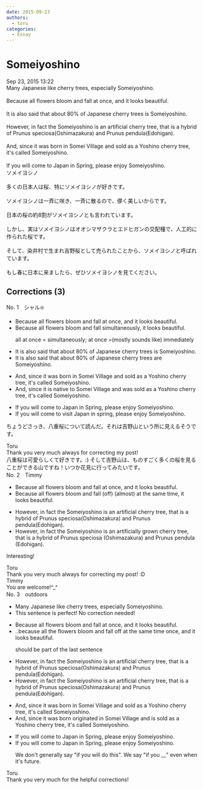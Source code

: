 ```yaml
---
date: 2015-09-23
authors:
  - toru
categories:
  - Essay
---
```


<h1 id="subject_show">Someiyoshino</h1>
<div class="date">Sep 23, 2015 13:22</div>
<div id="post"><div id="body_show_ori">
Many Japanese like cherry trees, especially Someiyoshino.<br/><br/>Because all flowers bloom and fall at once, and it looks beautiful.<br/><br/>It is also said that about 80% of Japanese cherry trees is Someiyoshino.<br/><br/>However, in fact the Someiyoshino is an artificial cherry tree, that is a hybrid of Prunus speciosa(Oshimazakura) and Prunus pendula(Edohigan).<br/><br/>And, since it was born in Somei Village and sold as a Yoshino cherry tree, it's called Someiyoshino.<br/><br/>If you will come to Japan in Spring, please enjoy Someiyoshino.
</div></div>

<!-- more -->

<div id="post_ja"><div id="body_show_mo">
ソメイヨシノ<br/><br/>多くの日本人は桜、特にソメイヨシノが好きです。<br/><br/>ソメイヨシノは一斉に咲き、一斉に散るので、儚く美しいからです。<br/><br/>日本の桜の約8割がソメイヨシノとも言われています。<br/><br/>しかし、実はソメイヨシノはオオシマザクラとエドヒガンの交配種で、人工的に作られた桜です。<br/><br/>そして、染井村で生まれ吉野桜として売られたことから、ソメイヨシノと呼ばれています。<br/><br/>もし春に日本に来ましたら、ぜひソメイヨシノを見てください。
</div></div>

## Corrections (3)
<div id="block"><div class="first_name"> No. 1　<span class="just_name">シャル❇️</span></div><div id="block2">
<ul class="correction_field">
<li class="incorrect">Because all flowers bloom and fall at once, and it looks beautiful.</li>
<li class="corrected correct">
Because all flowers bloom and fall simultaneously, it looks beautiful.
<p class="correction_comment">all at once = simultaneously; at once =(mostly sounds like) immediately</p>
</li>
</ul>
<ul class="correction_field">
<li class="incorrect">It is also said that about 80% of Japanese cherry trees is Someiyoshino.</li>
<li class="corrected correct">
It is also said that about 80% of Japanese cherry trees are Someiyoshino.
</li>
</ul>
<ul class="correction_field">
<li class="incorrect">And, since it was born in Somei Village and sold as a Yoshino cherry tree, it's called Someiyoshino.</li>
<li class="corrected correct">
And, since it is native to Somei Village and was sold as a Yoshino cherry tree, it's called Someiyoshino.
</li>
</ul>
<ul class="correction_field">
<li class="incorrect">If you will come to Japan in Spring, please enjoy Someiyoshino.</li>
<li class="corrected correct">
If you <span class="sline">will come to</span> visit Japan in spring, please enjoy Someiyoshino.
</li>
</ul>
<p class="comment_small">
 ちょうどさっき、八重桜について読んだ。それは吉野山という所に見えるそうです。
</p>

</div><div class="name"><span class="just_name">Toru</span><br>
Thank you very much always for correcting my post! <br/>八重桜は可愛らしくて好きです。:) そして吉野山は、ものすごく多くの桜を見ることができる山ですね！いつか花見に行ってみたいです。
</div>
</div>
<div id="block"><div class="first_name"> No. 2　<span class="just_name">Timmy</span></div><div id="block2">
<ul class="correction_field">
<li class="incorrect">Because all flowers bloom and fall at once, and it looks beautiful.</li>
<li class="corrected correct">
Because all flowers bloom and fall (<span class="f_blue">off</span>) (<span class="f_blue">almost</span>) <span class="f_blue">at the same time</span>, it looks beautiful.
</li>
</ul>
<ul class="correction_field">
<li class="incorrect">However, in fact the Someiyoshino is an artificial cherry tree, that is a hybrid of Prunus speciosa(Oshimazakura) and Prunus pendula(Edohigan).</li>
<li class="corrected correct">
However, in fact the Someiyoshino is an artificial<span class="f_blue">ly</span> <span class="f_blue">grown</span> cherry tree, that is a hybrid of Prunus speciosa (Oshimazakura) and Prunus pendula (Edohigan).
</li>
</ul>
<p class="comment_small">
 Interesting!
</p>

</div><div class="name"><span class="just_name">Toru</span><br>
Thank you very much always for correcting my post! :D
</div>
<div class="name"><span class="just_name">Timmy</span><br>
You are welcome!^_^
</div>
</div>
<div id="block"><div class="first_name"> No. 3　<span class="just_name">outdoors</span></div><div id="block2">
<ul class="correction_field">
<li class="incorrect">Many Japanese like cherry trees, especially Someiyoshino.</li>
<li class="corrected perfect">This sentence is perfect! No correction needed!</li>
</ul>
<ul class="correction_field">
<li class="incorrect">Because all flowers bloom and fall at once, and it looks beautiful.</li>
<li class="corrected correct">
<span class="f_blue">..b</span>ecause all <span class="f_blue">the </span>flowers bloom and fall <span class="f_blue">off </span>at <span class="f_blue">the same time</span> <span class="sline">once</span>, and it looks beautiful.
<p class="correction_comment">should be part of the last sentence</p>
</li>
</ul>
<ul class="correction_field">
<li class="incorrect">However, in fact the Someiyoshino is an artificial cherry tree, that is a hybrid of Prunus speciosa(Oshimazakura) and Prunus pendula(Edohigan).</li>
<li class="corrected correct">
However, in fact the Someiyoshino is an artificial cherry tree, <span class="sline">that is</span> a hybrid of Prunus speciosa(Oshimazakura) and Prunus pendula(Edohigan).
</li>
</ul>
<ul class="correction_field">
<li class="incorrect">And, since it was born in Somei Village and sold as a Yoshino cherry tree, it's called Someiyoshino.</li>
<li class="corrected correct">
And, since it <span class="sline">was born</span> <span class="f_blue">originated </span>in Somei Village and <span class="f_blue">is </span>sold as a Yoshino cherry tree, it's called Someiyoshino.
</li>
</ul>
<ul class="correction_field">
<li class="incorrect">If you will come to Japan in Spring, please enjoy Someiyoshino.</li>
<li class="corrected correct">
If you <span class="sline">will</span> come to Japan in Spring, please enjoy Someiyoshino.
<p class="correction_comment">We don't generally say "if you will do this". We say "if you __" even when it's future.</p>
</li>
</ul>
</div><div class="name"><span class="just_name">Toru</span><br>
Thank you very much for the helpful corrections!
</div>
</div>
